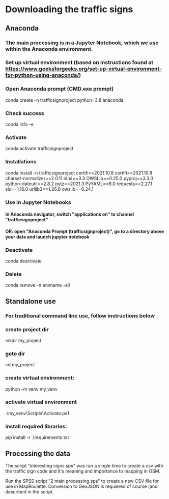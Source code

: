 # Downloading the traffic signs

## Anaconda

### The main processing is in a Jupyter Notebook, which we use within the Anaconda environment.

### Set up virtual environment (based on instructions found at https://www.geeksforgeeks.org/set-up-virtual-environment-for-python-using-anaconda/)
### Open Anaconda prompt (CMD.exe prompt)
conda create -n trafficsignproject python=3.8 anaconda
### Check success
conda info -e
### Activate
conda activate trafficsignproject

### Installations
conda install -n trafficsignproject certifi==2021.10.8 certifi==2021.10.8 charset-normalizer==2.0.11 idna==3.3 OWSLib==0.25.0 pyproj==3.3.0 python-dateutil==2.8.2 pytz==2021.3 PyYAML==6.0 requests==2.27.1 six==1.16.0 urllib3==1.26.8 owslib==0.24.1

### Use in Jupyter Notebooks
#### In Anaconda navigator, switch "applications on" to channel "trafficsignproject"
#### OR: open "Anaconda Prompt (trafficsignproject)", go to a directory above your data and launch jupyter notebook

### Deactivate
conda deactivate

### Delete
conda remove -n envname -all

## Standalone use

### For traditional command line use, follow instructions below

### create project dir
mkdir my_project

### goto dir
cd my_project

### create virtual environment:
python -m venv my_venv

### activate virtual environment
.\my_venv\Scripts\Activate.ps1

### install required libraries:
pip install -r .\requirements.txt

## Processing the data

The script "interesting signs.sps" was ran a single time to create a csv with the traffic sign code and it's meaning and importance to mapping in OSM.

Run the SPSS script "2 main processing.sps" to create a new CSV file for use in MapRoulette. Conversion to GeoJSON is requiered of course (and described in the script.